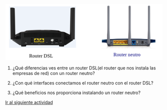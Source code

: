 ![Reinicia la página para volver a cargar el imagen](imagen/router1.png)

1. ¿Qué diferencias ves entre un router DSL(el router que nos instala las empresas de red) con un router neutro?

2. ¿Con qué interfaces conectamos el router neutro con el router DSL?

3. ¿Qué beneficios nos proporciona instalando un router neutro?

[Ir al siguiente actividad](ActividadRQ5.2md)
